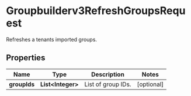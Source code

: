 

# Groupbuilderv3RefreshGroupsRequest

Refreshes a tenants imported groups.

## Properties

| Name | Type | Description | Notes |
|------------ | ------------- | ------------- | -------------|
|**groupIds** | **List&lt;Integer&gt;** | List of group IDs. |  [optional] |



